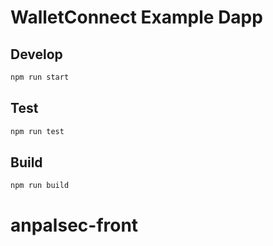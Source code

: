 # WalletConnect Example Dapp

## Develop

```bash
npm run start
```

## Test

```bash
npm run test
```

## Build

```bash
npm run build
```
# anpalsec-front
